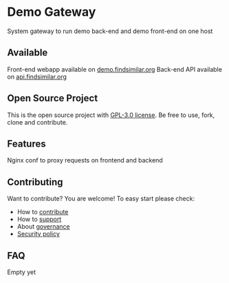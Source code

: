 # Demo Gateway

System gateway to run demo back-end and demo front-end on one host

## Available
Front-end webapp available on [demo.findsimilar.org](https://demo.findsimilar.org)
Back-end API available on [api.findsimilar.org](http://api.findsimilar.org)

## Open Source Project

This is the open source project with [GPL-3.0 license](LICENSE). 
Be free to use, fork, clone and contribute.

## Features

Nginx conf to proxy requests on frontend and backend

## Contributing

Want to contribute? You are welcome! 
To easy start please check:

- How to [contribute](CONTRIBUTING.md)
- How to [support](SUPPORT.md)
- About [governance](GOVERNANCE.md)
- [Security policy](SECURITY.md)

## FAQ

Empty yet
